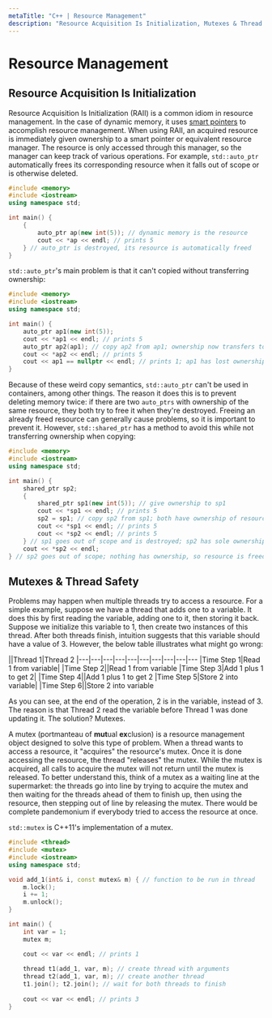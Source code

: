 ```yaml
---
metaTitle: "C++ | Resource Management"
description: "Resource Acquisition Is Initialization, Mutexes & Thread Safety"
---
```


# Resource Management




## Resource Acquisition Is Initialization


Resource Acquisition Is Initialization (RAII) is a common idiom in resource management. In the case of dynamic memory, it uses [smart pointers](http://stackoverflow.com/documentation/c%2B%2B/509/smart-pointers#t=201612210638370818186) to accomplish resource management. When using RAII, an acquired resource is immediately given ownership to a smart pointer or equivalent resource manager. The resource is only accessed through this manager, so the manager can keep track of various operations. For example, `std::auto_ptr` automatically frees its corresponding resource when it falls out of scope or is otherwise deleted.

```cpp
#include <memory>
#include <iostream>
using namespace std;

int main() {
    {
        auto_ptr ap(new int(5)); // dynamic memory is the resource
        cout << *ap << endl; // prints 5
    } // auto_ptr is destroyed, its resource is automatically freed
}

```

`std::auto_ptr`'s main problem is that it can't copied without transferring ownership:

```cpp
#include <memory>
#include <iostream>
using namespace std;

int main() {
    auto_ptr ap1(new int(5));
    cout << *ap1 << endl; // prints 5
    auto_ptr ap2(ap1); // copy ap2 from ap1; ownership now transfers to ap2
    cout << *ap2 << endl; // prints 5
    cout << ap1 == nullptr << endl; // prints 1; ap1 has lost ownership of resource
}

```

Because of these weird copy semantics, `std::auto_ptr` can't be used in containers, among other things. The reason it does this is to prevent deleting memory twice: if there are two `auto_ptrs` with ownership of the same resource, they both try to free it when they're destroyed. Freeing an already freed resource can generally cause problems, so it is important to prevent it. However, `std::shared_ptr` has a method to avoid this while not transferring ownership when copying:

```cpp
#include <memory>
#include <iostream>
using namespace std;

int main() {
    shared_ptr sp2;
    {
        shared_ptr sp1(new int(5)); // give ownership to sp1
        cout << *sp1 << endl; // prints 5
        sp2 = sp1; // copy sp2 from sp1; both have ownership of resource
        cout << *sp1 << endl; // prints 5
        cout << *sp2 << endl; // prints 5
    } // sp1 goes out of scope and is destroyed; sp2 has sole ownership of resource
    cout << *sp2 << endl;        
} // sp2 goes out of scope; nothing has ownership, so resource is freed

```



## Mutexes & Thread Safety


Problems may happen when multiple threads try to access a resource. For a simple example, suppose we have a thread that adds one to a variable. It does this by first reading the variable, adding one to it, then storing it back. Suppose we initialize this variable to 1, then create two instances of this thread. After both threads finish, intuition suggests that this variable should have a value of 3. However, the below table illustrates what might go wrong:

||Thread 1|Thread 2
|---|---|---|---|---|---|---|---|---|---
|Time Step 1|Read 1 from variable|
|Time Step 2||Read 1 from variable
|Time Step 3|Add 1 plus 1 to get 2|
|Time Step 4||Add 1 plus 1 to get 2
|Time Step 5|Store 2 into variable|
|Time Step 6||Store 2 into variable

As you can see, at the end of the operation, 2 is in the variable, instead of 3. The reason is that Thread 2 read the variable before Thread 1 was done updating it. The solution? Mutexes.

A mutex (portmanteau of **mut**ual **ex**clusion) is a resource management object designed to solve this type of problem. When a thread wants to access a resource, it "acquires" the resource's mutex. Once it is done accessing the resource, the thread "releases" the mutex. While the mutex is acquired, all calls to acquire the mutex will not return until the mutex is released. To better understand this, think of a mutex as a waiting line at the supermarket: the threads go into line by trying to acquire the mutex and then waiting for the threads ahead of them to finish up, then using the resource, then stepping out of line by releasing the mutex. There would be complete pandemonium if everybody  tried to access the resource at once.

`std::mutex` is C++11's implementation of a mutex.

```cpp
#include <thread>
#include <mutex>
#include <iostream>
using namespace std;

void add_1(int& i, const mutex& m) { // function to be run in thread
    m.lock();
    i += 1;
    m.unlock();
}

int main() {
    int var = 1;
    mutex m;

    cout << var << endl; // prints 1
    
    thread t1(add_1, var, m); // create thread with arguments
    thread t2(add_1, var, m); // create another thread
    t1.join(); t2.join(); // wait for both threads to finish
    
    cout << var << endl; // prints 3
}

```

